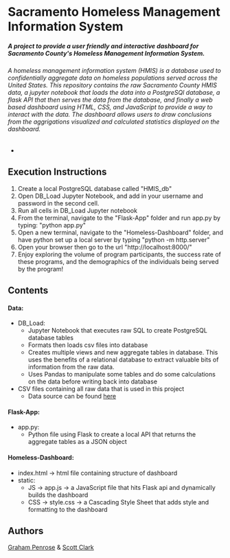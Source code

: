 # Sacramento Homeless Management Information System
##### A project to provide a user friendly and interactive dashboard for Sacramento County's Homeless Management Information System.
###### A homeless management information system (HMIS) is a database used to confidentially aggregate data on homeless populations served across the United States. This repository contains the raw Sacramento County HMIS data, a jupyter notebook that loads the data into a PostgreSQl database, a flask API that then serves the data from the database, and finally a web based dashboard using HTML, CSS, and JavaScript to provide a way to interact with the data. The dashboard allows users to draw conclusions from the aggrigations visualized and calculated statistics displayed on the dashboard.  
-
Execution Instructions
-
  1) Create a local PostgreSQL database called "HMIS_db"
  2) Open DB_Load Jupyter Notebook, and add in your username and password in the second cell.
  3) Run all cells in DB_Load Jupyter notebook
  4) From the terminal, navigate to the "Flask-App" folder and run app.py by typing: "python app.py"
  5) Open a new terminal, navigate to the "Homeless-Dashboard" folder, and have python set up a local server by typing "python -m http.server"
  6) Open your browser then go to the url "http://localhost:8000/"
  7) Enjoy exploring the volume of program participants, the success rate of these programs, and the demographics of the individuals being served by the program!

Contents
-
#### Data:
  - DB_Load:
    - Jupyter Notebook that executes raw SQL to create PostgreSQL database tables
    - Formats then loads csv files into database 
    - Creates multiple views and new aggregate tables in database.  This uses the benefits of a relational database to extract valuable bits of information from the raw data.
    - Uses Pandas to manipulate some tables and do some calculations on the data before writing back into database 
  - CSV files containing all raw data that is used in this project
    - Data source can be found [here](https://github.com/code4sac/sacramento-county-homeless-hmis-data/tree/master/data)
#### Flask-App:
  - app.py:
    - Python file using Flask to create a local API that returns the aggregate tables as a JSON object 
#### Homeless-Dashboard:
  - index.html -> html file containing structure of dashboard 
  - static:
    - JS -> app.js -> a JavaScript file that hits Flask api and dynamically builds the dashboard
    - CSS -> style.css -> a Cascading Style Sheet that adds style and formatting to the dashboard

Authors
-
[Graham Penrose](https://www.linkedin.com/in/graham-penrose-ab6a7b188/) & [Scott Clark](https://www.linkedin.com/in/scott-d-clark/)
